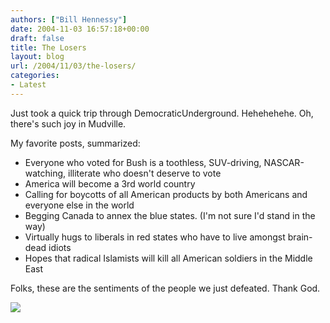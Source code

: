 ```yaml
---
authors: ["Bill Hennessy"]
date: 2004-11-03 16:57:18+00:00
draft: false
title: The Losers
layout: blog
url: /2004/11/03/the-losers/
categories:
- Latest
---
```


Just took a quick trip through DemocraticUnderground. Hehehehehe. Oh, there's such joy in Mudville. 




My favorite posts, summarized:





  * Everyone who voted for Bush is a toothless, SUV-driving, NASCAR-watching, illiterate who doesn't deserve to vote
  * America will become a 3rd world country
  * Calling for boycotts of all American products by both Americans and everyone else in the world
  * Begging Canada to annex the blue states. (I'm not sure I'd stand in the way)
  * Virtually hugs to liberals in red states who have to live amongst brain-dead idiots
  * Hopes that radical Islamists will kill all American soldiers in the Middle East


Folks, these are the sentiments of the people we just defeated. Thank God. 

![](https://blog.billhennessy.com/aggbug.aspx?PostID=521)


